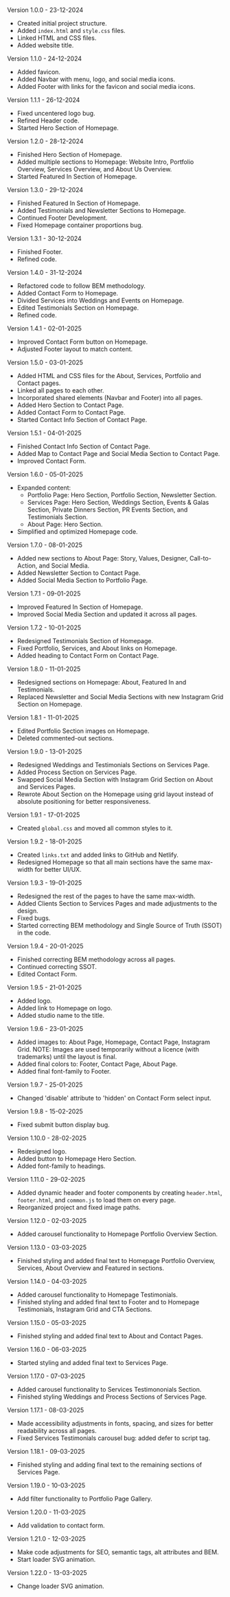 Version 1.0.0 - 23-12-2024

- Created initial project structure.
- Added `index.html` and `style.css` files.
- Linked HTML and CSS files.
- Added website title.

Version 1.1.0 - 24-12-2024

- Added favicon.
- Added Navbar with menu, logo, and social media icons.
- Added Footer with links for the favicon and social media icons.

Version 1.1.1 - 26-12-2024

- Fixed uncentered logo bug.
- Refined Header code.
- Started Hero Section of Homepage.

Version 1.2.0 - 28-12-2024

- Finished Hero Section of Homepage.
- Added multiple sections to Homepage: Website Intro, Portfolio Overview, Services Overview, and About Us Overview.
- Started Featured In Section of Homepage.

Version 1.3.0 - 29-12-2024

- Finished Featured In Section of Homepage.
- Added Testimonials and Newsletter Sections to Homepage.
- Continued Footer Development.
- Fixed Homepage container proportions bug.

Version 1.3.1 - 30-12-2024

- Finished Footer.
- Refined code.

Version 1.4.0 - 31-12-2024

- Refactored code to follow BEM methodology.
- Added Contact Form to Homepage.
- Divided Services into Weddings and Events on Homepage.
- Edited Testimonials Section on Homepage.
- Refined code.

Version 1.4.1 - 02-01-2025

- Improved Contact Form button on Homepage.
- Adjusted Footer layout to match content.

Version 1.5.0 - 03-01-2025

- Added HTML and CSS files for the About, Services, Portfolio and Contact pages.
- Linked all pages to each other.
- Incorporated shared elements (Navbar and Footer) into all pages.
- Added Hero Section to Contact Page.
- Added Contact Form to Contact Page.
- Started Contact Info Section of Contact Page.

Version 1.5.1 - 04-01-2025

- Finished Contact Info Section of Contact Page.
- Added Map to Contact Page and Social Media Section to Contact Page.
- Improved Contact Form.

Version 1.6.0 - 05-01-2025

- Expanded content:
  - Portfolio Page: Hero Section, Portfolio Section, Newsletter Section.
  - Services Page: Hero Section, Weddings Section, Events & Galas Section, Private Dinners Section, PR Events Section, and Testimonials Section.
  - About Page: Hero Section.
- Simplified and optimized Homepage code.

Version 1.7.0 - 08-01-2025

- Added new sections to About Page: Story, Values, Designer, Call-to-Action, and Social Media.
- Added Newsletter Section to Contact Page.
- Added Social Media Section to Portfolio Page.

Version 1.7.1 - 09-01-2025

- Improved Featured In Section of Homepage.
- Improved Social Media Section and updated it across all pages.

Version 1.7.2 - 10-01-2025

- Redesigned Testimonials Section of Homepage.
- Fixed Portfolio, Services, and About links on Homepage.
- Added heading to Contact Form on Contact Page.

Version 1.8.0 - 11-01-2025

- Redesigned sections on Homepage: About, Featured In and Testimonials.
- Replaced Newsletter and Social Media Sections with new Instagram Grid Section on Homepage.

Version 1.8.1 - 11-01-2025

- Edited Portfolio Section images on Homepage.
- Deleted commented-out sections.

Version 1.9.0 - 13-01-2025

- Redesigned Weddings and Testimonials Sections on Services Page.
- Added Process Section on Services Page.
- Swapped Social Media Section with Instagram Grid Section on About and Services Pages.
- Rewrote About Section on the Homepage using grid layout instead of absolute positioning for better responsiveness.

Version 1.9.1 - 17-01-2025
- Created `global.css` and moved all common styles to it.

Version 1.9.2 - 18-01-2025
- Created `links.txt` and added links to GitHub and Netlify.
- Redesigned Homepage so that all main sections have the same max-width for better UI/UX.

Version 1.9.3 - 19-01-2025
- Redesigned the rest of the pages to have the same max-width.
- Added Clients Section to Services Pages and made adjustments to the design.
- Fixed bugs.
- Started correcting BEM methodology and Single Source of Truth (SSOT) in the code.

Version 1.9.4 - 20-01-2025
- Finished correcting BEM methodology across all pages.
- Continued correcting SSOT. 
- Edited Contact Form.

Version 1.9.5 - 21-01-2025
- Added logo.
- Added link to Homepage on logo.
- Added studio name to the title.

Version 1.9.6 - 23-01-2025
- Added images to: About Page, Homepage, Contact Page, Instagram Grid.
NOTE: Images are used temporarily without a licence (with trademarks) until the layout is final. 
- Added final colors to: Footer, Contact Page, About Page. 
- Added final font-family to Footer. 

Version 1.9.7 - 25-01-2025
- Changed 'disable' attribute to 'hidden' on Contact Form select input.

Version 1.9.8 - 15-02-2025
- Fixed submit button display bug.

Version 1.10.0 - 28-02-2025
- Redesigned logo.
- Added button to Homepage Hero Section.
- Added font-family to headings.

Version 1.11.0 - 29-02-2025
- Added dynamic header and footer components by creating `header.html`, `footer.html`, and `common.js` to load them on every page.
- Reorganized project and fixed image paths.

Version 1.12.0 - 02-03-2025
- Added carousel functionality to Homepage Portfolio Overview Section.

Version 1.13.0 - 03-03-2025
- Finished styling and added final text to Homepage Portfolio Overview, Services, About Overview and Featured in sections.

Version 1.14.0 - 04-03-2025
- Added carousel functionality to Homepage Testimonials.
- Finished styling and added final text to Footer and to Homepage Testimonials, Instagram Grid and CTA Sections.

Version 1.15.0 - 05-03-2025
- Finished styling and added final text to About and Contact Pages.

Version 1.16.0 - 06-03-2025
- Started styling and added final text to Services Page.

Version 1.17.0 - 07-03-2025
- Added carousel functionality to Services Testimononials Section.
- Finished styling Weddings and Process Sections of Services Page.

Version 1.17.1 - 08-03-2025
- Made accessibility adjustments in fonts, spacing, and sizes for better readability across all pages.
- Fixed Services Testimonials carousel bug: added defer to script tag.

Version 1.18.1 - 09-03-2025
- Finished styling and adding final text to the remaining sections of Services Page.

Version 1.19.0 - 10-03-2025
- Add filter functionality to Portfolio Page Gallery.

Version 1.20.0 - 11-03-2025
- Add validation to contact form.

Version 1.21.0 - 12-03-2025
- Make code adjustments for SEO, semantic tags, alt attributes and BEM.
- Start loader SVG animation.

Version 1.22.0 - 13-03-2025
- Change loader SVG animation.